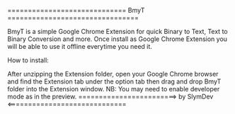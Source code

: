 ============================= BmyT ================================

  BmyT is a simple Google Chrome Extension for quick Binary to
  Text, Text to Binary Conversion and more.
  Once install as Google Chrome Extension you will be able to
  use it offline everytime you need it.
	  
  How to install:
	  
  After unzipping the Extension folder, open your Google Chrome
  browser and find the Extension tab under the option tab then
  drag and drop BmyT folder into the Extension window.
  NB: You may need to enable developer mode as in the preview.
========================> by SlymDev <=============================
